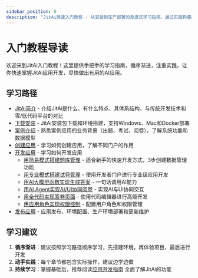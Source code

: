 ```yaml
---
sidebar_position: 0
description: "JitAi快速入门教程 - 从安装到生产部署的渐进式学习指南。通过实践构建AI应用。"
---
```


# 入门教程导读

欢迎来到JitAi入门教程！这里提供手把手的学习指南，循序渐进，注重实践，让你快速掌握JitAi应用开发，尽快做出有用的AI应用。

## 学习路径
- [JitAi简介](tutorial/briefintro) - 介绍JitAi是什么、有什么特点、其体系结构、与传统开发技术和零/低代码平台的对比
- [下载安装](tutorial/download-installation) - JitAi安装包下载和环境搭建，支持Windows、Mac和Docker部署
- [案例介绍](tutorial/project) - 熟悉案例应用的业务背景（出题、考试、阅卷），了解系统功能和数据模型
- [创建应用](tutorial/create_app) - 学习如何创建应用，了解不同门户的作用
- [开发应用](tutorial/create_app) - 学习如何开发应用
  - [用简易模式搭建题库管理](tutorial/dev_app/easy_mode) - 适合新手的快速开发方式，3步创建数据管理功能
  - [用专业模式搭建试卷管理](tutorial/dev_app/ide_mode) - 使用开发者门户进行专业级应用开发
  - [用AI大模型函数实现生成答案](tutorial/dev_app/ai_func) - 一句话调用AI能力
  - [用AI Agent实现AI/UI协同阅卷](tutorial/dev_app/ai_ui) - 实现AI与UI协同交互
  - [用全代码实现答卷页面](tutorial/dev_app/code) - 使用代码编辑器进行高级开发
  - [用应用角色实现权限控制](tutorial/dev_app/role) - 配置用户角色和权限管理
- [发布应用](tutorial/publish_app) - 应用发布、环境配置、生产环境部署和更新维护

## 学习建议

1. **循序渐进**：建议按照学习路径顺序学习，先搭建环境，再体验项目，最后进行开发
2. **动手实践**：每个章节都包含实际操作，建议边学边做
3. **持续学习**：掌握基础后，推荐阅读[应用开发指南](devguide/) 全面了解JitAi的功能

 
